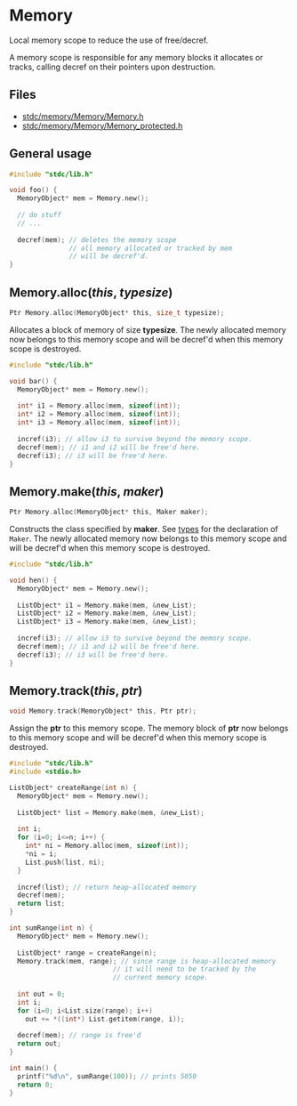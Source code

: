 # Memory

Local memory scope to reduce the use of free/decref. 

A memory scope is responsible for any memory blocks it allocates or tracks, 
calling decref on their pointers upon destruction.

## Files
 * [stdc/memory/Memory/Memory.h](../stdc/memory/Memory/Memory.h)
 * [stdc/memory/Memory/Memory_protected.h](../stdc/memory/Memory/Memory_protected.h)

## General usage
```c
#include "stdc/lib.h"

void foo() {
  MemoryObject* mem = Memory.new();
  
  // do stuff
  // ...
  
  decref(mem); // deletes the memory scope
               // all memory allocated or tracked by mem
               // will be decref'd.
}
```

## Memory.alloc(_this_, _typesize_)
```c
Ptr Memory.alloc(MemoryObject* this, size_t typesize);
```
Allocates a block of memory of size **typesize**. 
The newly allocated memory now belongs to this memory scope
and will be decref'd when this memory scope is destroyed.

```c
#include "stdc/lib.h"

void bar() {
  MemoryObject* mem = Memory.new();
  
  int* i1 = Memory.alloc(mem, sizeof(int));
  int* i2 = Memory.alloc(mem, sizeof(int));
  int* i3 = Memory.alloc(mem, sizeof(int));
  
  incref(i3); // allow i3 to survive beyond the memory scope.
  decref(mem); // i1 and i2 will be free'd here.
  decref(i3); // i3 will be free'd here.
}
```

## Memory.make(_this_, _maker_)
```c
Ptr Memory.alloc(MemoryObject* this, Maker maker);
```
Constructs the class specified by **maker**.
See [types](../stdc/util/types.h) for the declaration of ```Maker```.
The newly allocated memory now belongs to this memory scope
and will be decref'd when this memory scope is destroyed.
```c
#include "stdc/lib.h"

void hen() {
  MemoryObject* mem = Memory.new();
  
  ListObject* i1 = Memory.make(mem, &new_List);
  ListObject* i2 = Memory.make(mem, &new_List);
  ListObject* i3 = Memory.make(mem, &new_List);
  
  incref(i3); // allow i3 to survive beyond the memory scope.
  decref(mem); // i1 and i2 will be free'd here.
  decref(i3); // i3 will be free'd here.
}
```

## Memory.track(_this_, _ptr_)
```c
void Memory.track(MemoryObject* this, Ptr ptr);
```
Assign the **ptr** to this memory scope.
The memory block of **ptr** now belongs to this memory scope
and will be decref'd when this memory scope is destroyed.
```c
#include "stdc/lib.h"
#include <stdio.h>

ListObject* createRange(int n) {
  MemoryObject* mem = Memory.new();
  
  ListObject* list = Memory.make(mem, &new_List);
  
  int i;
  for (i=0; i<=n; i++) {
    int* ni = Memory.alloc(mem, sizeof(int));
    *ni = i;
    List.push(list, ni);
  }
  
  incref(list); // return heap-allocated memory
  decref(mem);
  return list;
}

int sumRange(int n) {
  MemoryObject* mem = Memory.new();
  
  ListObject* range = createRange(n);
  Memory.track(mem, range); // since range is heap-allocated memory
                          // it will need to be tracked by the
                          // current memory scope.
  
  int out = 0;
  int i;
  for (i=0; i<List.size(range); i++)
    out += *((int*) List.getitem(range, i));
  
  decref(mem); // range is free'd
  return out;
}

int main() {
  printf("%d\n", sumRange(100)); // prints 5050
  return 0;
}
```
